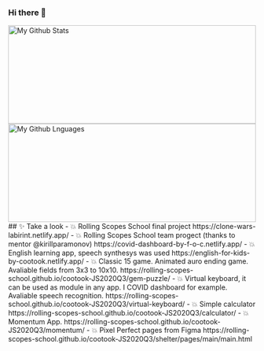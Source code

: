 ### Hi there 👋

<img width="100%" height="200px" alt="My Github Stats" src="https://github-readme-stats.vercel.app/api?username=cootook&show_icons=true?count_private=true&theme=dark">  
<img width="100%" height="200px" alt="My Github Lnguages" src="https://github-readme-stats.vercel.app/api/top-langs/?username=cootook&layout=compact&langs_count=8&theme=dark">  
## ✨ Take a look
- 💥 Rolling Scopes School final project  
https://clone-wars-labirint.netlify.app/  
- 💥 Rolling Scopes School team progect (thanks to mentor @kirillparamonov)  
https://covid-dashboard-by-f-o-c.netlify.app/  
- 💥 English learning app, speech synthesys was used   
https://english-for-kids-by-cootook.netlify.app/  
- 💥 Classic 15 game. Animated auro ending game. Avaliable fields from 3x3 to 10x10.  
https://rolling-scopes-school.github.io/cootook-JS2020Q3/gem-puzzle/  
- 💥 Virtual keyboard, it can be used as module in any app. I COVID dashboard for example. Avaliable speech recognition.  
https://rolling-scopes-school.github.io/cootook-JS2020Q3/virtual-keyboard/  
- 💥 Simple calculator  
https://rolling-scopes-school.github.io/cootook-JS2020Q3/calculator/  
- 💥 Momentum App.   
https://rolling-scopes-school.github.io/cootook-JS2020Q3/momentum/  
- 💥 Pixel Perfect pages from Figma  
https://rolling-scopes-school.github.io/cootook-JS2020Q3/shelter/pages/main/main.html  



<!--
**cootook/cootook** is a ✨ _special_ ✨ repository because its `README.md` (this file) appears on your GitHub profile.

Here are some ideas to get you started:

- 🔭 I’m currently working on ...
- 🌱 I’m currently learning ...
- 👯 I’m looking to collaborate on ...
- 🤔 I’m looking for help with ...
- 💬 Ask me about ...
- 📫 How to reach me: ...
- 😄 Pronouns: ...
- ⚡ Fun fact: ...
-->
